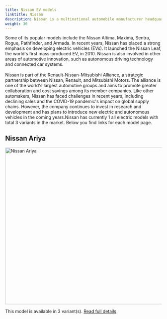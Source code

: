 ```yaml
---
title: Nissan EV models
linktitle: Nissan
description: Nissan is a multinational automobile manufacturer headquartered in Yokohama, Japan. It was founded in 1933 as the 'Nissan Motor Company Ltd.' and has since become one of the largest automakers in the world. Nissan offers a wide range of vehicles, from small city cars to luxury sedans and SUVs. 
weight: 30
---
```

 Some of its popular models include the Nissan Altima, Maxima, Sentra, Rogue, Pathfinder, and Armada. In recent years, Nissan has placed a strong emphasis on developing electric vehicles (EVs). It launched the Nissan Leaf, the world's first mass-produced EV, in 2010. Nissan is also involved in other areas of automotive innovation, such as autonomous driving technology and connected car systems.  <br /><br> Nissan is part of the Renault-Nissan-Mitsubishi Alliance, a strategic partnership between Nissan, Renault, and Mitsubishi Motors. The alliance is one of the world's largest automotive groups and aims to promote greater collaboration and cost savings among its member companies. Like other automakers, Nissan has faced challenges in recent years, including declining sales and the COVID-19 pandemic's impact on global supply chains. However, the company continues to invest in research and development and has plans to introduce new electric and autonomous vehicles in the coming years.Nissan has currently 1 all electric models with total 3 variants in the market. Below you find links for each model page.  


## Nissan Ariya

<a href="ariya"><img src="https://media.evkx.net/multimedia/models/nissan/ariya/ariya_63kwh/main_1_st.jpg" width="800" height="503" alt="Nissan Ariya" ></a>

This model is available in 3 variant(s). 
[Read full details](ariya/)
